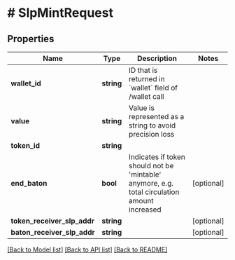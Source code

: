 # # SlpMintRequest

## Properties

Name | Type | Description | Notes
------------ | ------------- | ------------- | -------------
**wallet_id** | **string** | ID that is returned in &#x60;wallet&#x60; field of /wallet call | 
**value** | **string** | Value is represented as a string to avoid precision loss | 
**token_id** | **string** |  | 
**end_baton** | **bool** | Indicates if token should not be &#39;mintable&#39; anymore, e.g. total circulation amount increased | [optional] 
**token_receiver_slp_addr** | **string** |  | [optional] 
**baton_receiver_slp_addr** | **string** |  | [optional] 

[[Back to Model list]](../../README.md#documentation-for-models) [[Back to API list]](../../README.md#documentation-for-api-endpoints) [[Back to README]](../../README.md)


